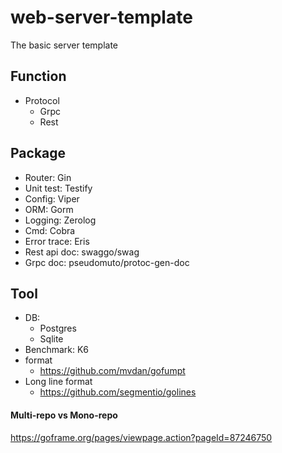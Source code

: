 # web-server-template
The basic server template

## Function
- Protocol
  - Grpc
  - Rest

## Package
- Router: Gin
- Unit test: Testify
- Config: Viper
- ORM: Gorm
- Logging: Zerolog
- Cmd: Cobra
- Error trace: Eris
- Rest api doc: swaggo/swag
- Grpc doc: pseudomuto/protoc-gen-doc

## Tool
- DB:
    - Postgres
    - Sqlite
- Benchmark: K6
- format
  - https://github.com/mvdan/gofumpt
- Long line format
  - https://github.com/segmentio/golines

#### Multi-repo vs Mono-repo
https://goframe.org/pages/viewpage.action?pageId=87246750